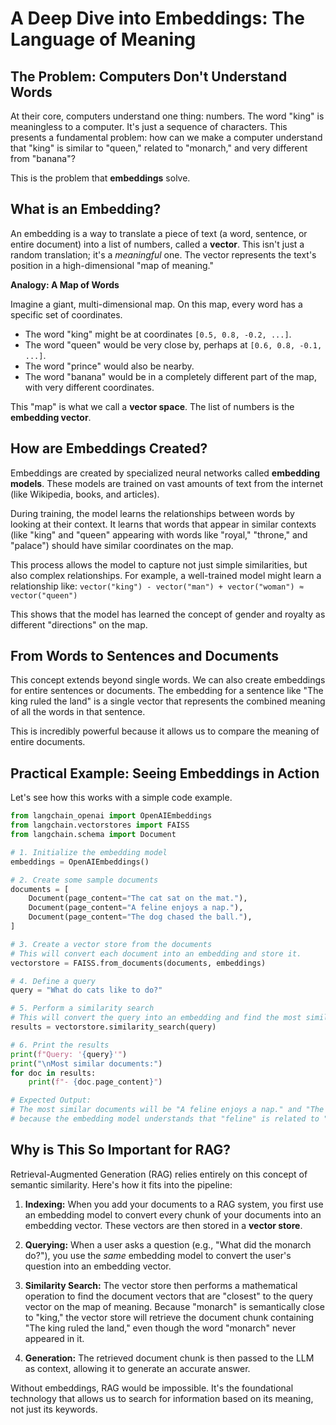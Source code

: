 # A Deep Dive into Embeddings: The Language of Meaning

## The Problem: Computers Don't Understand Words

At their core, computers understand one thing: numbers. The word "king" is meaningless to a computer. It's just a sequence of characters. This presents a fundamental problem: how can we make a computer understand that "king" is similar to "queen," related to "monarch," and very different from "banana"?

This is the problem that **embeddings** solve.

## What is an Embedding?

An embedding is a way to translate a piece of text (a word, sentence, or entire document) into a list of numbers, called a **vector**. This isn't just a random translation; it's a *meaningful* one. The vector represents the text's position in a high-dimensional "map of meaning."

**Analogy: A Map of Words**

Imagine a giant, multi-dimensional map. On this map, every word has a specific set of coordinates.
-   The word "king" might be at coordinates `[0.5, 0.8, -0.2, ...]`.
-   The word "queen" would be very close by, perhaps at `[0.6, 0.8, -0.1, ...]`.
-   The word "prince" would also be nearby.
-   The word "banana" would be in a completely different part of the map, with very different coordinates.

This "map" is what we call a **vector space**. The list of numbers is the **embedding vector**.

## How are Embeddings Created?

Embeddings are created by specialized neural networks called **embedding models**. These models are trained on vast amounts of text from the internet (like Wikipedia, books, and articles).

During training, the model learns the relationships between words by looking at their context. It learns that words that appear in similar contexts (like "king" and "queen" appearing with words like "royal," "throne," and "palace") should have similar coordinates on the map.

This process allows the model to capture not just simple similarities, but also complex relationships. For example, a well-trained model might learn a relationship like:
`vector("king") - vector("man") + vector("woman") ≈ vector("queen")`

This shows that the model has learned the concept of gender and royalty as different "directions" on the map.

## From Words to Sentences and Documents

This concept extends beyond single words. We can also create embeddings for entire sentences or documents. The embedding for a sentence like "The king ruled the land" is a single vector that represents the combined meaning of all the words in that sentence.

This is incredibly powerful because it allows us to compare the meaning of entire documents.

## Practical Example: Seeing Embeddings in Action

Let's see how this works with a simple code example.

```python
from langchain_openai import OpenAIEmbeddings
from langchain.vectorstores import FAISS
from langchain.schema import Document

# 1. Initialize the embedding model
embeddings = OpenAIEmbeddings()

# 2. Create some sample documents
documents = [
    Document(page_content="The cat sat on the mat."),
    Document(page_content="A feline enjoys a nap."),
    Document(page_content="The dog chased the ball."),
]

# 3. Create a vector store from the documents
# This will convert each document into an embedding and store it.
vectorstore = FAISS.from_documents(documents, embeddings)

# 4. Define a query
query = "What do cats like to do?"

# 5. Perform a similarity search
# This will convert the query into an embedding and find the most similar documents.
results = vectorstore.similarity_search(query)

# 6. Print the results
print(f"Query: '{query}'")
print("\nMost similar documents:")
for doc in results:
    print(f"- {doc.page_content}")

# Expected Output:
# The most similar documents will be "A feline enjoys a nap." and "The cat sat on the mat.",
# because the embedding model understands that "feline" is related to "cat" and "nap" is a common cat activity.
```

## Why is This So Important for RAG?

Retrieval-Augmented Generation (RAG) relies entirely on this concept of semantic similarity. Here's how it fits into the pipeline:

1.  **Indexing:** When you add your documents to a RAG system, you first use an embedding model to convert every chunk of your documents into an embedding vector. These vectors are then stored in a **vector store**.

2.  **Querying:** When a user asks a question (e.g., "What did the monarch do?"), you use the *same* embedding model to convert the user's question into an embedding vector.

3.  **Similarity Search:** The vector store then performs a mathematical operation to find the document vectors that are "closest" to the query vector on the map of meaning. Because "monarch" is semantically close to "king," the vector store will retrieve the document chunk containing "The king ruled the land," even though the word "monarch" never appeared in it.

4.  **Generation:** The retrieved document chunk is then passed to the LLM as context, allowing it to generate an accurate answer.

Without embeddings, RAG would be impossible. It's the foundational technology that allows us to search for information based on its meaning, not just its keywords.
